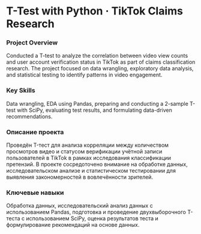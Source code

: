 # T-Test with Python · TikTok Claims Research

### Project Overview
Conducted a T-test to analyze the correlation between video view counts and user account verification status in TikTok as part of claims classification research. The project focused on data wrangling, exploratory data analysis, and statistical testing to identify patterns in video engagement.

### Key Skills
Data wrangling, EDA using Pandas, preparing and conducting a 2-sample T-test with SciPy, evaluating test results, and formulating data-driven recommendations.

### Описание проекта
Проведён T-тест для анализа корреляции между количеством просмотров видео и статусом верификации учётной записи пользователей в TikTok в рамках исследования классификации претензий. В проекте сосредоточено внимание на обработке данных, исследовательском анализе и статистическом тестировании для выявления закономерностей в вовлечённости зрителей.

### Ключевые навыки
Обработка данных, исследовательский анализ данных с использованием Pandas, подготовка и проведение двухвыборочного T-теста с использованием SciPy, оценка результатов теста и формулирование рекомендаций на основе данных.
